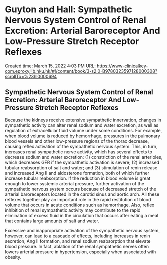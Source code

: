 # Guyton and Hall: Sympathetic Nervous System Control of Renal Excretion: Arterial Baroreceptor And Low-Pressure Stretch Receptor Reflexes

Created time: March 15, 2022 4:03 PM
URL: https://www-clinicalkey-com.eproxy.lib.hku.hk/#!/content/book/3-s2.0-B9780323597128000308?scrollTo=%23hl0000694

## Sympathetic Nervous System Control of Renal Excretion: Arterial Baroreceptor And Low-Pressure Stretch Receptor Reflexes

Because the kidneys receive extensive sympathetic innervation, changes in sympathetic activity can alter renal sodium and water excretion, as well as regulation of extracellular fluid volume under some conditions. For example, when blood volume is reduced by hemorrhage, pressures in the pulmonary blood vessels and other low-pressure regions of the thorax decrease, causing reflex activation of the sympathetic nervous system. This, in turn, increases renal sympathetic nerve activity, which has several effects to decrease sodium and water excretion: (1) constriction of the renal arterioles, which decreases GFR if the sympathetic activation is severe; (2) increased tubular reabsorption of salt and water; and (3) stimulation of renin release and increased Ang II and aldosterone formation, both of which further increase tubular reabsorption. If the reduction in blood volume is great enough to lower systemic arterial pressure, further activation of the sympathetic nervous system occurs because of decreased stretch of the arterial baroreceptors located in the carotid sinus and aortic arch. All these reflexes together play an important role in the rapid restitution of blood volume that occurs in acute conditions such as hemorrhage. Also, reflex inhibition of renal sympathetic activity may contribute to the rapid elimination of excess fluid in the circulation that occurs after eating a meal that contains large amounts of salt and water.

Excessive and inappropriate activation of the sympathetic nervous system, however, can lead to a cascade of effects, including increases in renin secretion, Ang II formation, and renal sodium reabsorption that elevate blood pressure. In fact, ablation of the renal sympathetic nerves often lowers arterial pressure in hypertension, especially when associated with obesity.